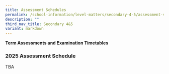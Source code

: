 ```yaml
---
title: Assessment Schedules
permalink: /school-information/level-matters/secondary-4-5/assessment-schedules/
description: ""
third_nav_title: Secondary 4&5
variant: markdown
---
```

**Term Assessments and Examination Timetables**  

### 2025 Assessment Schedule

TBA